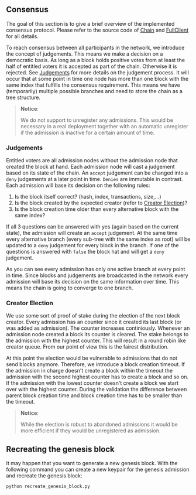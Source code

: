 ## Consensus
The goal of this section is to give a brief overview of the implemented consensus protocol.
Please refer to the source code of [Chain](blockchain/chain.py) and [FullClient](blockchain/full_client.py) for all details.

To reach consensus between all participants in the network, we introduce the concept of judgements.
This means we make a decision on a democratic basis. 
As long as a block holds positive votes from at least the half of entitled voters it is accepted as part of the chain.
Otherwise it is rejected.
See [Judgements](#judgements) for more details on the judgement process.
It will occur that at some point in time one node has more than one block with the same index that fulfills the consensus requirement.
This means we have (temporarily) multiple possible branches and need to store the chain as a tree structure.

> __Notice__:
>
> We do not support to unregister any admissions. 
> This would be necessary in a real deployment together with an automatic unregister if the admission is inactive for a certain amount of time.

### Judgements
Entitled voters are all admission nodes without the admission node that created the block at hand.
Each admission node will cast a judgement based on its state of the chain.
An `accept` judgement can be changed into a `deny` judgements at a later point in time.
`Denies` are immutable in contrast.
Each admission will base its decision on the following rules:

 1. Is the block itself correct? (hash, index, transactions, size,...)
 2. Is the block created by the expected creator (refer to [Creator Election](#creator-election))?
 3. Is the block creation time older than every alternative block with the same index?
 
If all 3 questions can be answered with yes (again based on the current state), the admission will create an `accept` judgement.
At the same time every alternative branch (every sub-tree with the same index as root) will be updated to a `deny` judgement for every block in the branch.
If one of the questions is answered with `false` the block hat and will get a `deny` judgement.

As you can see every admission has only one active branch at every point in time.
Since blocks and judgements are broadcasted in the network every admission will base its decision on the same information over time.
This means the chain is going to converge to one branch.

### Creator Election
We use some sort of proof of stake during the election of the next block creator.
Every admission has an counter since it created its last block (or was added as admission).
The counter increases continiously.
Whenever an admission node created a block its counter is cleared.
The stake belongs to the admission with the highest counter.
This will result in a round robin like creator queue.
From our point of view this is the fairest distribution.

At this point the election would be vulnerable to admissions that do not send blocks anymore.
Therefore, we introduce a block creation timeout.
If the admission in charge doesn't create a block within the timeout the admission with the second highest counter has to create a block and so on.
If the admission with the lowest counter doesn't create a block we start over with the highest counter.
During the validation the difference between parent block creation time and block creation time has to be smaller than the timeout.

> __Notice__:
>
> While the election is robust to abandoned admissions it would be more efficient if they would be unregistered as admission.

## Recreating the genesis block

It may happen that you want to generate a new genesis block.
With the following command you can create a new keypair for the genesis admission and recreate the genesis block:

```bash
python recreate_genesis_block.py
```